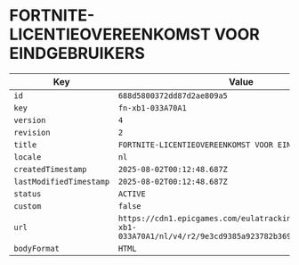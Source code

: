 # FORTNITE-LICENTIEOVEREENKOMST VOOR EINDGEBRUIKERS

| Key | Value |
| --- | ----- |
| `id` | `688d5800372dd87d2ae809a5` |
| `key` | `fn-xb1-033A70A1` |
| `version` | `4` |
| `revision` | `2` |
| `title` | `FORTNITE-LICENTIEOVEREENKOMST VOOR EINDGEBRUIKERS` |
| `locale` | `nl` |
| `createdTimestamp` | `2025-08-02T00:12:48.687Z` |
| `lastModifiedTimestamp` | `2025-08-02T00:12:48.687Z` |
| `status` | `ACTIVE` |
| `custom` | `false` |
| `url` | `https://cdn1.epicgames.com/eulatracking-download/fn-xb1-033A70A1/nl/v4/r2/9e3cd9385a923782b3693e48c64fb5ff.pdf` |
| `bodyFormat` | `HTML` |
